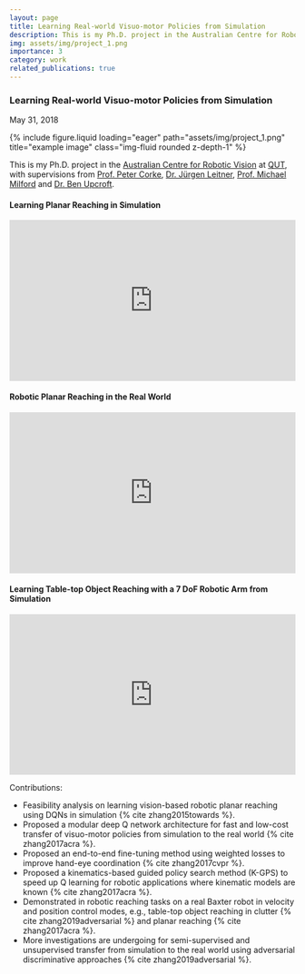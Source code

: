 ```yaml
---
layout: page
title: Learning Real-world Visuo-motor Policies from Simulation
description: This is my Ph.D. project in the Australian Centre for Robotic Vision at QUT, with supervisions from Prof. Peter Corke, Dr. Jürgen Leitner, Prof. Michael Milford and Dr. Ben Upcroft.
img: assets/img/project_1.png
importance: 3
category: work
related_publications: true
---
```

<!-- Project title and date -->
<h3><strong>Learning Real-world Visuo-motor Policies from Simulation</strong></h3>
<p>May 31, 2018</p>

<!-- Project picture -->
<div class="row">
    <div class="col-sm mt-3 mt-md-0">
        {% include figure.liquid loading="eager" path="assets/img/project_1.png" title="example image" class="img-fluid rounded z-depth-1" %}
    </div>
</div>

<!-- Content -->
<p>This is my Ph.D. project in the <a href="https://www.roboticvision.org/" target="_blank" rel="noopener">Australian Centre for Robotic Vision</a> at <a href="https://wiki.qut.edu.au/display/cyphy/Robotics@QUT" target="_blank" rel="noopener">QUT</a>, with supervisions from <a href="https://wiki.qut.edu.au/display/cyphy/Peter&#43;Corke" target="_blank" rel="noopener">Prof. Peter Corke</a>, <a href="http://juxi.net/" target="_blank" rel="noopener">Dr. Jürgen Leitner</a>, <a href="https://wiki.qut.edu.au/display/cyphy/Michael&#43;Milford" target="_blank" rel="noopener">Prof. Michael Milford</a> and <a href="https://www.roboticvision.org/rv_person/ben-upcroft/" target="_blank" rel="noopener">Dr. Ben Upcroft</a>.</p>

<!-- part 1 -->
<h4 id="learning-planar-reaching-in-simulation"><strong>Learning Planar Reaching in Simulation</strong></h4>
<div style="position: relative; padding-bottom: 56.25%; height: 0; overflow: hidden;">
  <iframe src="https://www.youtube.com/embed/6cz-mcM4Qkc" style="position: absolute; top: 0; left: 0; width: 100%; height: 100%; border:0;" allowfullscreen title="YouTube Video"></iframe>
</div>

<!-- part 2 -->
<h4 class="mt-3" id="robotic-planar-reaching-in-the-real-world"><strong>Robotic Planar Reaching in the Real World</strong></h4>
<div style="position: relative; padding-bottom: 56.25%; height: 0; overflow: hidden;">
  <iframe src="https://www.youtube.com/embed/ybuFdsE6AjY" style="position: absolute; top: 0; left: 0; width: 100%; height: 100%; border:0;" allowfullscreen title="YouTube Video"></iframe>
</div>

<!-- part 3 -->
<h4 class="mt-3" id="learning-table-top-object-reaching-with-a-7-dof-robotic-arm-from-simulation"><strong>Learning Table-top Object Reaching with a 7 DoF Robotic Arm from Simulation</strong></h4>
<div style="position: relative; padding-bottom: 56.25%; height: 0; overflow: hidden;">
  <iframe src="https://www.youtube.com/embed/bVIw1DeuuYg" style="position: absolute; top: 0; left: 0; width: 100%; height: 100%; border:0;" allowfullscreen title="YouTube Video"></iframe>
</div>

<!-- part 4 -->
<p class="mt-3">Contributions:</p>
<ul>
  <li>Feasibility analysis on learning vision-based robotic planar reaching using DQNs in simulation {% cite zhang2015towards %}.</li>
  <li>Proposed a modular deep Q network architecture for fast and low-cost transfer of visuo-motor policies from simulation to the real world {% cite zhang2017acra %}.</li>
  <li>Proposed an end-to-end fine-tuning method using weighted losses to improve hand-eye coordination {% cite zhang2017cvpr %}.</li>
  <li>Proposed a kinematics-based guided policy search method (K-GPS) to speed up Q learning for robotic applications where kinematic models are known {% cite zhang2017acra %}.</li>
  <li>Demonstrated in robotic reaching tasks on a real Baxter robot in velocity and position control modes, e.g., table-top object reaching in clutter {% cite zhang2019adversarial %} and planar reaching {% cite zhang2017acra %}.</li>
  <li>More investigations are undergoing for semi-supervised and unsupervised transfer from simulation to the real world using adversarial discriminative approaches {% cite zhang2019adversarial %}.</li>
</ul>




<!-- <header class="post-header">
  <h1 class="post-title">{{ page.title }}</h1>
  <p class="post-description">{{ page.description }}</p>
</header> -->